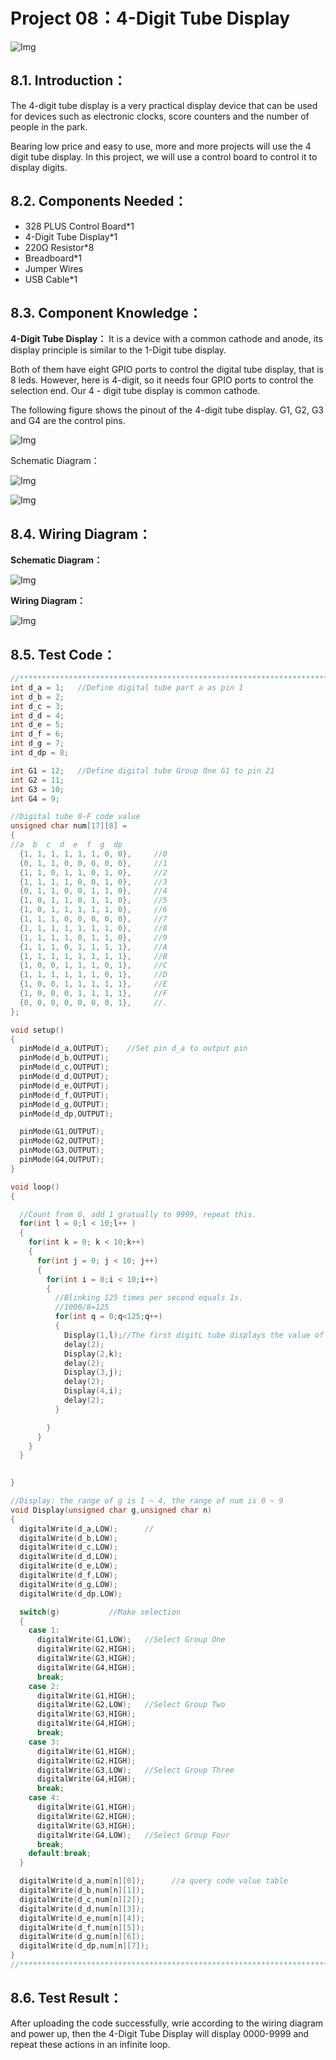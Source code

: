  # Project 08：4-Digit Tube Display
![Img](/media/img-20230214162047.png)

## 8.1. Introduction：                                                                 
The 4-digit tube display is a very practical display device that can be used for devices such as electronic clocks, score counters and the number of people in the park. 

Bearing low price and easy to use, more and more projects will use the 4 digit tube display. In this project, we will use a control board to control it to display digits.

## 8.2. Components Needed：                                                                 
- 328 PLUS Control Board*1
- 4-Digit Tube Display*1
- 220Ω Resistor*8
- Breadboard*1
- Jumper Wires
- USB Cable*1

## 8.3. Component Knowledge：                                                                 
**4-Digit Tube Display：** It is a device with a common cathode and anode, its display principle is similar to the 1-Digit tube display. 

Both of them have eight GPIO ports to control the digital tube display, that is 8 leds. However, here is 4-digit, so it needs four GPIO ports to control the selection end. Our 4 - digit tube display is common cathode. 

The following figure shows the pinout of the 4-digit tube display. G1, G2, G3 and G4 are the control pins. 

![Img](/media/img-20230214162256.png)

Schematic Diagram：

![Img](/media/img-20230214162305.png)

![Img](/media/img-20230214162312.png)

## 8.4. Wiring Diagram：                                                                                                                                      

**Schematic Diagram：**

![Img](/media/img-20230216150159.png)

**Wiring Diagram：**

![Img](/media/img-20230215092535.png)

## 8.5. Test Code：                                                                  

```c
//**********************************************************************
int d_a = 1;   //Define digital tube part a as pin 1
int d_b = 2;
int d_c = 3;
int d_d = 4;
int d_e = 5;
int d_f = 6;
int d_g = 7;
int d_dp = 8;

int G1 = 12;   //Define digital tube Group One G1 to pin 21
int G2 = 11;
int G3 = 10;
int G4 = 9;

//Digital tube 0-F code value
unsigned char num[17][8] =
{
//a  b  c  d  e  f  g  dp 
  {1, 1, 1, 1, 1, 1, 0, 0},     //0
  {0, 1, 1, 0, 0, 0, 0, 0},     //1
  {1, 1, 0, 1, 1, 0, 1, 0},     //2
  {1, 1, 1, 1, 0, 0, 1, 0},     //3
  {0, 1, 1, 0, 0, 1, 1, 0},     //4
  {1, 0, 1, 1, 0, 1, 1, 0},     //5
  {1, 0, 1, 1, 1, 1, 1, 0},     //6
  {1, 1, 1, 0, 0, 0, 0, 0},     //7
  {1, 1, 1, 1, 1, 1, 1, 0},     //8
  {1, 1, 1, 1, 0, 1, 1, 0},     //9
  {1, 1, 1, 0, 1, 1, 1, 1},     //A
  {1, 1, 1, 1, 1, 1, 1, 1},     //B
  {1, 0, 0, 1, 1, 1, 0, 1},     //C
  {1, 1, 1, 1, 1, 1, 0, 1},     //D
  {1, 0, 0, 1, 1, 1, 1, 1},     //E
  {1, 0, 0, 0, 1, 1, 1, 1},     //F
  {0, 0, 0, 0, 0, 0, 0, 1},     //.
};

void setup()
{
  pinMode(d_a,OUTPUT);    //Set pin d_a to output pin
  pinMode(d_b,OUTPUT);
  pinMode(d_c,OUTPUT);
  pinMode(d_d,OUTPUT);
  pinMode(d_e,OUTPUT);
  pinMode(d_f,OUTPUT);
  pinMode(d_g,OUTPUT);
  pinMode(d_dp,OUTPUT);

  pinMode(G1,OUTPUT);
  pinMode(G2,OUTPUT);
  pinMode(G3,OUTPUT);
  pinMode(G4,OUTPUT);
}

void loop()
{

  //Count from 0, add 1 gratually to 9999, repeat this.
  for(int l = 0;l < 10;l++ )
  {
    for(int k = 0; k < 10;k++)
    {
      for(int j = 0; j < 10; j++)
      {
        for(int i = 0;i < 10;i++)
        {
          //Blinking 125 times per second equals 1s.
          //1000/8=125
          for(int q = 0;q<125;q++)
          {
            Display(1,l);//The first digitL tube displays the value of l.
            delay(2);
            Display(2,k);
            delay(2);
            Display(3,j);
            delay(2);
            Display(4,i);
            delay(2);
          }

        }
      }
    }
  }
  

}

//Display: the range of g is 1 ~ 4, the range of num is 0 ~ 9
void Display(unsigned char g,unsigned char n) 
{
  digitalWrite(d_a,LOW);      //
  digitalWrite(d_b,LOW);
  digitalWrite(d_c,LOW);
  digitalWrite(d_d,LOW);
  digitalWrite(d_e,LOW);
  digitalWrite(d_f,LOW);
  digitalWrite(d_g,LOW);
  digitalWrite(d_dp,LOW);

  switch(g)           //Make selection
  {
    case 1:
      digitalWrite(G1,LOW);   //Select Group One
      digitalWrite(G2,HIGH);
      digitalWrite(G3,HIGH);
      digitalWrite(G4,HIGH);
      break;
    case 2:
      digitalWrite(G1,HIGH);
      digitalWrite(G2,LOW);   //Select Group Two
      digitalWrite(G3,HIGH);
      digitalWrite(G4,HIGH);
      break;
    case 3:
      digitalWrite(G1,HIGH);
      digitalWrite(G2,HIGH);
      digitalWrite(G3,LOW);   //Select Group Three
      digitalWrite(G4,HIGH);
      break;
    case 4:
      digitalWrite(G1,HIGH);
      digitalWrite(G2,HIGH);
      digitalWrite(G3,HIGH);
      digitalWrite(G4,LOW);   //Select Group Four
      break;
    default:break;
  }

  digitalWrite(d_a,num[n][0]);      //a query code value table
  digitalWrite(d_b,num[n][1]);
  digitalWrite(d_c,num[n][2]);
  digitalWrite(d_d,num[n][3]);
  digitalWrite(d_e,num[n][4]);
  digitalWrite(d_f,num[n][5]);
  digitalWrite(d_g,num[n][6]);
  digitalWrite(d_dp,num[n][7]);
}
//**********************************************************************
```

## 8.6. Test Result：                                                                      
After uploading the code successfully, wrie according to the wiring diagram and power up, then the 4-Digit Tube Display will display 0000-9999 and repeat these actions in an infinite loop.
